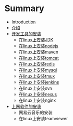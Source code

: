 # Summary

* [Introduction](README.md)
* [介绍](introduce.md)
* [开发工具的安装](install-development-tools.md)
   * [在linux上安装JDK](install-jdk-on-linux.md)
   * [在linux上安装nodejs](install-nodejs-on-linux.md)
   * [在linux上安装maven](install_maven_on_linux.md)
   * [在linux上安装tomcat](install_tomcat_on_linux.md)
   * [在linux上安装redis](install_redis_on_linux.md)
   * [在linux上安装mysql](install_mysql_on_linux.md)
   * [在linux上安装tmux](install_tmux_on_linux.md)
   * [在linux上安装jenkins](install_jenkins_on_linux.md)
   * 在linux上安装svn
   * [在linux上安装nexus](install_nexus_on_linux.md)
   * 在linux上安装nginx
* [上网软件的安装](install-internet-tools.md)
   * 网易云音乐的安装
   * 在linux上安装teamviewer

